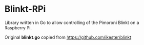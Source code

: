 # Blinkt-RPi

Library written in Go to allow controlling of the Pimoroni Blinkt on a Raspberry Pi.

Original <b>blinkt.go</b> copied from https://github.com/ikester/blinkt
